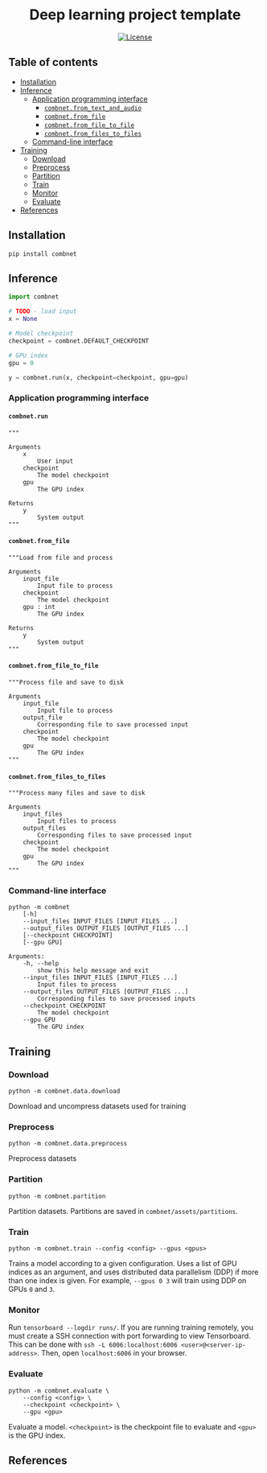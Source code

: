 <h1 align="center">Deep learning project template</h1>
<div align="center">

<!-- [![PyPI](https://img.shields.io/pypi/v/combnet.svg)](https://pypi.python.org/pypi/combnet) -->
[![License](https://img.shields.io/badge/License-MIT-blue.svg)](https://opensource.org/licenses/MIT)
<!-- [![Downloads](https://pepy.tech/badge/combnet)](https://pepy.tech/project/combnet) -->

</div>


## Table of contents

- [Installation](#installation)
- [Inference](#inference)
    * [Application programming interface](#application-programming-interface)
        * [`combnet.from_text_and_audio`](#combnetfrom_text_and_audio)
        * [`combnet.from_file`](#combnetfrom_file)
        * [`combnet.from_file_to_file`](#combnetfrom_file_to_file)
        * [`combnet.from_files_to_files`](#combnetfrom_files_to_files)
    * [Command-line interface](#command-line-interface)
- [Training](#training)
    * [Download](#download)
    * [Preprocess](#preprocess)
    * [Partition](#partition)
    * [Train](#train)
    * [Monitor](#monitor)
    * [Evaluate](#evaluate)
- [References](#references)


## Installation

`pip install combnet`


## Inference

```python
import combnet

# TODO - load input
x = None

# Model checkpoint
checkpoint = combnet.DEFAULT_CHECKPOINT

# GPU index
gpu = 0

y = combnet.run(x, checkpoint=checkpoint, gpu=gpu)
```


### Application programming interface

#### `combnet.run`


```
"""

Arguments
    x
        User input
    checkpoint
        The model checkpoint
    gpu
        The GPU index

Returns
    y
        System output
"""
```


#### `combnet.from_file`

```
"""Load from file and process

Arguments
    input_file
        Input file to process
    checkpoint
        The model checkpoint
    gpu : int
        The GPU index

Returns
    y
        System output
"""
```


#### `combnet.from_file_to_file`

```
"""Process file and save to disk

Arguments
    input_file
        Input file to process
    output_file
        Corresponding file to save processed input
    checkpoint
        The model checkpoint
    gpu
        The GPU index
"""
```


#### `combnet.from_files_to_files`

```
"""Process many files and save to disk

Arguments
    input_files
        Input files to process
    output_files
        Corresponding files to save processed input
    checkpoint
        The model checkpoint
    gpu
        The GPU index
"""
```


### Command-line interface

```
python -m combnet
    [-h]
    --input_files INPUT_FILES [INPUT_FILES ...]
    --output_files OUTPUT_FILES [OUTPUT_FILES ...]
    [--checkpoint CHECKPOINT]
    [--gpu GPU]

Arguments:
    -h, --help
        show this help message and exit
    --input_files INPUT_FILES [INPUT_FILES ...]
        Input files to process
    --output_files OUTPUT_FILES [OUTPUT_FILES ...]
        Corresponding files to save processed inputs
    --checkpoint CHECKPOINT
        The model checkpoint
    --gpu GPU
        The GPU index
```


## Training

### Download

`python -m combnet.data.download`

Download and uncompress datasets used for training


### Preprocess

`python -m combnet.data.preprocess`

Preprocess datasets


### Partition

`python -m combnet.partition`

Partition datasets. Partitions are saved in `combnet/assets/partitions`.


### Train

`python -m combnet.train --config <config> --gpus <gpus>`

Trains a model according to a given configuration. Uses a list of GPU indices
as an argument, and uses distributed data parallelism (DDP) if more than one
index is given. For example, `--gpus 0 3` will train using DDP on GPUs `0`
and `3`.


### Monitor

Run `tensorboard --logdir runs/`. If you are running training remotely, you
must create a SSH connection with port forwarding to view Tensorboard.
This can be done with `ssh -L 6006:localhost:6006 <user>@<server-ip-address>`.
Then, open `localhost:6006` in your browser.

### Evaluate

```
python -m combnet.evaluate \
    --config <config> \
    --checkpoint <checkpoint> \
    --gpu <gpu>
```

Evaluate a model. `<checkpoint>` is the checkpoint file to evaluate and `<gpu>`
is the GPU index.


## References

